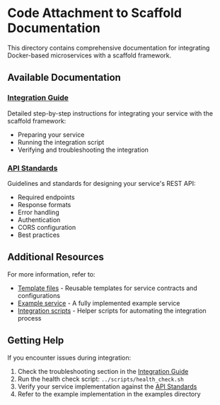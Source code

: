 # Code Attachment to Scaffold Documentation

This directory contains comprehensive documentation for integrating Docker-based microservices with a scaffold framework.

## Available Documentation

### [Integration Guide](INTEGRATION_GUIDE.md)

Detailed step-by-step instructions for integrating your service with the scaffold framework:
- Preparing your service
- Running the integration script
- Verifying and troubleshooting the integration

### [API Standards](API_STANDARDS.md)

Guidelines and standards for designing your service's REST API:
- Required endpoints
- Response formats
- Error handling
- Authentication
- CORS configuration
- Best practices

## Additional Resources

For more information, refer to:

- [Template files](../templates/) - Reusable templates for service contracts and configurations
- [Example service](../examples/example_service/) - A fully implemented example service
- [Integration scripts](../scripts/) - Helper scripts for automating the integration process

## Getting Help

If you encounter issues during integration:

1. Check the troubleshooting section in the [Integration Guide](INTEGRATION_GUIDE.md)
2. Run the health check script: `../scripts/health_check.sh`
3. Verify your service implementation against the [API Standards](API_STANDARDS.md)
4. Refer to the example implementation in the examples directory 